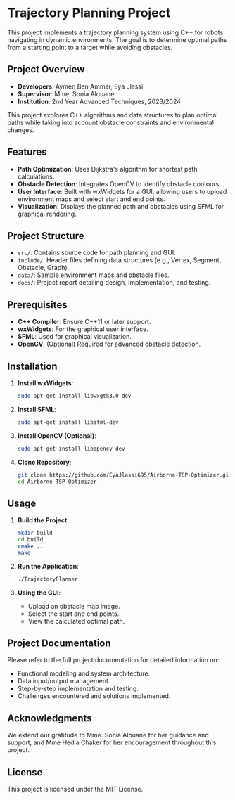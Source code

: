 # Trajectory Planning Project

This project implements a trajectory planning system using C++ for robots navigating in dynamic environments. The goal is to determine optimal paths from a starting point to a target while avoiding obstacles.

## Project Overview

- **Developers**: Aymen Ben Ammar, Eya Jlassi
- **Supervisor**: Mme. Sonia Alouane
- **Institution**: 2nd Year Advanced Techniques, 2023/2024

This project explores C++ algorithms and data structures to plan optimal paths while taking into account obstacle constraints and environmental changes.

## Features

- **Path Optimization**: Uses Dijkstra's algorithm for shortest path calculations.
- **Obstacle Detection**: Integrates OpenCV to identify obstacle contours.
- **User Interface**: Built with wxWidgets for a GUI, allowing users to upload environment maps and select start and end points.
- **Visualization**: Displays the planned path and obstacles using SFML for graphical rendering.

## Project Structure

- `src/`: Contains source code for path planning and GUI.
- `include/`: Header files defining data structures (e.g., Vertex, Segment, Obstacle, Graph).
- `data/`: Sample environment maps and obstacle files.
- `docs/`: Project report detailing design, implementation, and testing.

## Prerequisites

- **C++ Compiler**: Ensure C++11 or later support.
- **wxWidgets**: For the graphical user interface.
- **SFML**: Used for graphical visualization.
- **OpenCV**: (Optional) Required for advanced obstacle detection.

## Installation

1. **Install wxWidgets**:
   ```bash
   sudo apt-get install libwxgtk3.0-dev
   ```

2. **Install SFML**:
   ```bash
   sudo apt-get install libsfml-dev
   ```

3. **Install OpenCV (Optional)**:
   ```bash
   sudo apt-get install libopencv-dev
   ```

4. **Clone Repository**:
   ```bash
   git clone https://github.com/EyaJlassi695/Airborne-TSP-Optimizer.git
   cd Airborne-TSP-Optimizer
   ```

## Usage

1. **Build the Project**:
   ```bash
   mkdir build
   cd build
   cmake ..
   make
   ```

2. **Run the Application**:
   ```bash
   ./TrajectoryPlanner
   ```

3. **Using the GUI**:
   - Upload an obstacle map image.
   - Select the start and end points.
   - View the calculated optimal path.

## Project Documentation

Please refer to the full project documentation for detailed information on:

- Functional modeling and system architecture.
- Data input/output management.
- Step-by-step implementation and testing.
- Challenges encountered and solutions implemented.

## Acknowledgments

We extend our gratitude to Mme. Sonia Alouane for her guidance and support, and Mme Hedia Chaker for her encouragement throughout this project.

## License

This project is licensed under the MIT License.
